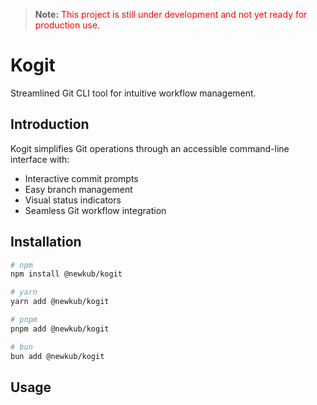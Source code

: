 > **Note:** <span style="color: red">This project is still under development and not yet ready for production use.</span>

# Kogit

Streamlined Git CLI tool for intuitive workflow management.

## Introduction

Kogit simplifies Git operations through an accessible command-line interface with:

- Interactive commit prompts
- Easy branch management
- Visual status indicators 
- Seamless Git workflow integration


## Installation


```bash
# npm
npm install @newkub/kogit

# yarn
yarn add @newkub/kogit

# pnpm
pnpm add @newkub/kogit

# bun
bun add @newkub/kogit
```

## Usage


